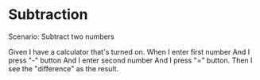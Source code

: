 # Subtraction

Scenario: Subtract two numbers

Given I have a calculator that's turned on.
When I enter first number
And I press "-" button
And I enter second number
And I press "=" button.
Then I see the "difference" as the result.
